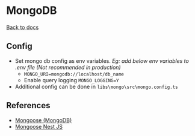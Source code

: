 
# MongoDB

[Back to docs](./index.md)


## Config

- Set mongo db config as env variables. *Eg: add below env variables to .env file (Not recommended in production)*
  - ``` MONGO_URI=mongodb://localhost/db_name ```
  - Enable query logging ``` MONGO_LOGGING=Y ``` 
- Additional config can be done in ``` libs\mongo\src\mongo.config.ts ```


## References
- <a target="_blank" href="https://mongoosejs.com/">Mongoose (MongoDB)</a>
- <a target="_blank" href="https://docs.nestjs.com/techniques/mongodb">Mongoose Nest JS</a>